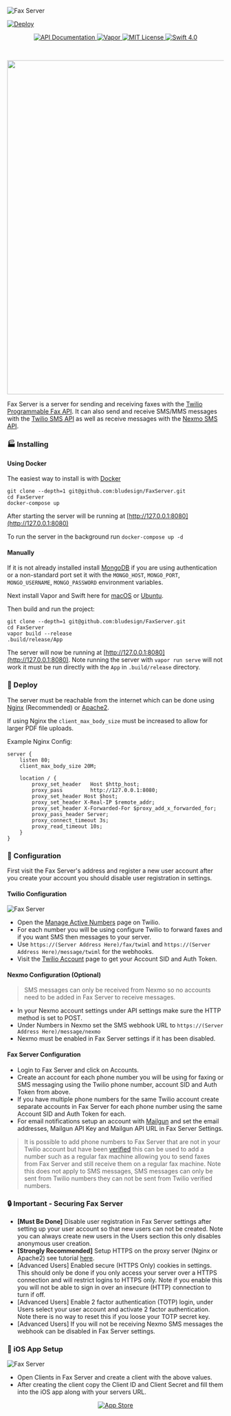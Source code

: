 ![Fax Server](https://media.bludesign.biz/fax_server_logo.png)

<a href="https://heroku.com/deploy">
  <img src="https://www.herokucdn.com/deploy/button.svg" alt="Deploy">
</a>


<p align="center">
	<a href="http://docs.faxserver.apiary.io/">
        <img src="http://img.shields.io/badge/api-documentation-92A8D1.svg" alt="API Documentation">
    </a>
    <a href="https://vapor.codes/">
        <img src="https://img.shields.io/badge/vapor-3.0-blue.svg" alt="Vapor">
    </a>
    <a href="LICENSE">
        <img src="http://img.shields.io/badge/license-MIT-brightgreen.svg" alt="MIT License">
    </a>
    <a href="https://swift.org">
        <img src="http://img.shields.io/badge/swift-4.0-brightgreen.svg" alt="Swift 4.0">
    </a>
</p>
<br>

<p align="center">
	<img src="https://media.bludesign.biz/fax_screenshot2x.png" width="776">
</p>

Fax Server is a server for sending and receiving faxes with the [Twilio Programmable Fax API](https://www.twilio.com/fax). It can also send and receive SMS/MMS messages with the [Twilio SMS API](https://www.twilio.com/sms/api) as well as receive messages with the [Nexmo SMS API](https://www.nexmo.com/products/sms).

### 🏭 Installing

#### Using Docker

The easiest way to install is with [Docker](https://www.docker.com)

    git clone --depth=1 git@github.com:bludesign/FaxServer.git
    cd FaxServer
    docker-compose up

After starting the server will be running at [http://127.0.0.1:8080](http://127.0.0.1:8080)

To run the server in the background run `docker-compose up -d`

#### Manually

If it is not already installed install [MongoDB](https://docs.mongodb.com/manual/installation/) if you are using authentication or a non-standard port set it with the `MONGO_HOST`, `MONGO_PORT`, `MONGO_USERNAME`, `MONGO_PASSWORD` environment variables.

Next install Vapor and Swift here for [macOS](https://docs.vapor.codes/2.0/getting-started/install-on-macos/) or  [Ubuntu](https://docs.vapor.codes/2.0/getting-started/install-on-ubuntu/).

Then build and run the project:

    git clone --depth=1 git@github.com:bludesign/FaxServer.git
    cd FaxServer
    vapor build --release
    .build/release/App

The server will now be running at [http://127.0.0.1:8080](http://127.0.0.1:8080). Note running the server with `vapor run serve` will not work it must be run directly with the `App` in `.build/release` directory.

### 🚀 Deploy

The server must be reachable from the internet which can be done using  [Nginx](https://docs.vapor.codes/2.0/deploy/nginx/#configure-proxy) (Recommended) or [Apache2](https://docs.vapor.codes/2.0/deploy/apache2/).

If using Nginx the `client_max_body_size` must be increased to allow for larger PDF file uploads.

Example Nginx Config:

    server {
        listen 80;
    	client_max_body_size 20M;

        location / {
            proxy_set_header   Host $http_host;
            proxy_pass         http://127.0.0.1:8080;
            proxy_set_header Host $host;
            proxy_set_header X-Real-IP $remote_addr;
            proxy_set_header X-Forwarded-For $proxy_add_x_forwarded_for;
            proxy_pass_header Server;
            proxy_connect_timeout 3s;
            proxy_read_timeout 10s;
        }
    }

### 🔧 Configuration

First visit the Fax Server's address and register a new user account after you create your account you should disable user registration in settings.

#### Twilio Configuration

![Fax Server](https://media.bludesign.biz/fax_twilio.png)

- Open the [Manage Active Numbers](https://www.twilio.com/console/phone-numbers/incoming) page on Twilio.
- For each number you will be using configure Twilio to forward faxes and if you want SMS then messages to your server.
- Use `https://(Server Address Here)/fax/twiml` and `https://(Server Address Here)/message/twiml` for the webhooks.
- Visit the [Twilio Account](https://www.twilio.com/console/account/settings) page to get your Account SID and Auth Token.

#### Nexmo Configuration (Optional)

> SMS messages can only be received from Nexmo so no accounts need to be added in Fax Server to receive messages.

- In your Nexmo account settings under API settings make sure the HTTP method is set to POST.
- Under Numbers in Nexmo set the SMS webhook URL to `https://(Server Address Here)/message/nexmo`
- Nexmo must be enabled in Fax Server settings if it has been disabled.

#### Fax Server Configuration

- Login to Fax Server and click on Accounts.
- Create an account for each phone number you will be using for faxing or SMS messaging using the Twilio phone number, account SID and Auth Token from above.
- If you have multiple phone numbers for the same Twilio account create separate accounts in Fax Server for each phone number using the same Account SID and Auth Token for each.
- For email notifications setup an account with [Mailgun](https://signup.mailgun.com/new/signup) and set the email addresses, Mailgun API Key and Mailgun API URL in Fax Server Settings.

> It is possible to add phone numbers to Fax Server that are not in your Twilio account but have been [verified](https://support.twilio.com/hc/en-us/articles/223180048-Adding-a-verified-outbound-caller-ID-with-Twilio) this can be used to add a number such as a regular fax machine allowing you to send faxes from Fax Server and still receive them on a regular fax machine. Note this does not apply to SMS messages, SMS messages can only be sent from Twilio numbers they can not be sent from Twilio verified numbers.

### 🔒 **Important** - Securing Fax Server

- **[Must Be Done]** Disable user registration in Fax Server settings after setting up your user account so that new users can not be created. Note you can always create new users in the Users section this only disables anonymous user creation.
- **[Strongly Recommended]** Setup HTTPS on the proxy server (Nginx or Apache2) see tutorial [here](https://www.digitalocean.com/community/tutorials/how-to-secure-nginx-with-let-s-encrypt-on-ubuntu-16-04).
- [Advanced Users] Enabled secure (HTTPS Only) cookies in settings. This should only be done if you only access your server over a HTTPS connection and will restrict logins to HTTPS only. Note if you enable this you will not be able to sign in over an insecure (HTTP) connection to turn if off.
- [Advanced Users] Enable 2 factor authentication (TOTP) login, under Users select your user account and activate 2 factor authentication. Note there is no way to reset this if you loose your TOTP secret key.
- [Advanced Users] If you will not be receiving Nexmo SMS messages the webhook can be disabled in Fax Server settings.

### 📱 iOS App Setup

![Fax Server](https://media.bludesign.biz/fax_client.png)

- Open Clients in Fax Server and create a client with the above values.
- After creating the client copy the Client ID and Client Secret and fill them into the iOS app along with your servers URL.

<p align="center">
	<a href="https://itunes.apple.com/us/app/fax-server/id1331048085?ls=1&mt=8">
		<img src="https://media.bludesign.biz/appstore.svg" alt="App Store">
	</a>
</p>
